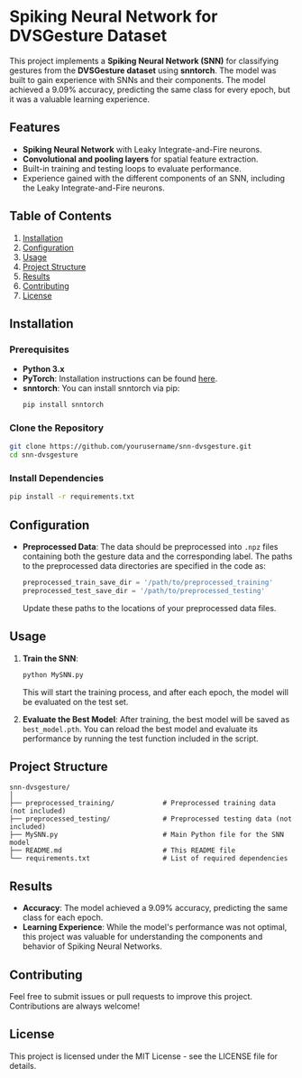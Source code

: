 
# Spiking Neural Network for DVSGesture Dataset

This project implements a **Spiking Neural Network (SNN)** for classifying gestures from the **DVSGesture dataset** using **snntorch**. 
The model was built to gain experience with SNNs and their components. The model achieved a 9.09% accuracy, predicting the same class for every epoch, but it was a valuable learning experience.

## Features
- **Spiking Neural Network** with Leaky Integrate-and-Fire neurons.
- **Convolutional and pooling layers** for spatial feature extraction.
- Built-in training and testing loops to evaluate performance.
- Experience gained with the different components of an SNN, including the Leaky Integrate-and-Fire neurons.

## Table of Contents
1. [Installation](#installation)
2. [Configuration](#configuration)
3. [Usage](#usage)
4. [Project Structure](#project-structure)
5. [Results](#results)
6. [Contributing](#contributing)
7. [License](#license)

## Installation

### Prerequisites
- **Python 3.x**
- **PyTorch**: Installation instructions can be found [here](https://pytorch.org/get-started/locally/).
- **snntorch**: You can install snntorch via pip:
   ```bash
   pip install snntorch
   ```

### Clone the Repository
```bash
git clone https://github.com/yourusername/snn-dvsgesture.git
cd snn-dvsgesture
```

### Install Dependencies
```bash
pip install -r requirements.txt
```

## Configuration

- **Preprocessed Data**: The data should be preprocessed into `.npz` files containing both the gesture data and the corresponding label. The paths to the preprocessed data directories are specified in the code as:
   ```python
   preprocessed_train_save_dir = '/path/to/preprocessed_training'
   preprocessed_test_save_dir = '/path/to/preprocessed_testing'
   ```
   Update these paths to the locations of your preprocessed data files.

## Usage

1. **Train the SNN**:
   ```bash
   python MySNN.py
   ```
   This will start the training process, and after each epoch, the model will be evaluated on the test set.

2. **Evaluate the Best Model**:
   After training, the best model will be saved as `best_model.pth`. You can reload the best model and evaluate its performance by running the test function included in the script.

## Project Structure

```plaintext
snn-dvsgesture/
│
├── preprocessed_training/            # Preprocessed training data (not included)
├── preprocessed_testing/             # Preprocessed testing data (not included)
├── MySNN.py                          # Main Python file for the SNN model
├── README.md                         # This README file
└── requirements.txt                  # List of required dependencies
```

## Results

- **Accuracy**: The model achieved a 9.09% accuracy, predicting the same class for each epoch.
- **Learning Experience**: While the model's performance was not optimal, this project was valuable for understanding the components and behavior of Spiking Neural Networks.

## Contributing

Feel free to submit issues or pull requests to improve this project. Contributions are always welcome!

## License

This project is licensed under the MIT License - see the LICENSE file for details.

